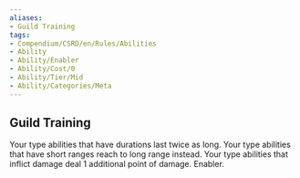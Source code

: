 ```yaml
---
aliases:
- Guild Training
tags:
- Compendium/CSRD/en/Rules/Abilities
- Ability
- Ability/Enabler
- Ability/Cost/0
- Ability/Tier/Mid
- Ability/Categories/Meta
---
```


  
## Guild Training  
Your type abilities that have durations last twice as long. Your type abilities that have short ranges reach to long range instead. Your type abilities that inflict damage deal 1 additional point of damage. Enabler.
